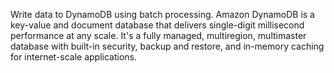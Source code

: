 Write data to DynamoDB using batch processing. Amazon DynamoDB is a key-value and document database that delivers single-digit millisecond performance at any scale. 
It's a fully managed, multiregion, multimaster database with built-in security, backup and restore, 
and in-memory caching for internet-scale applications.